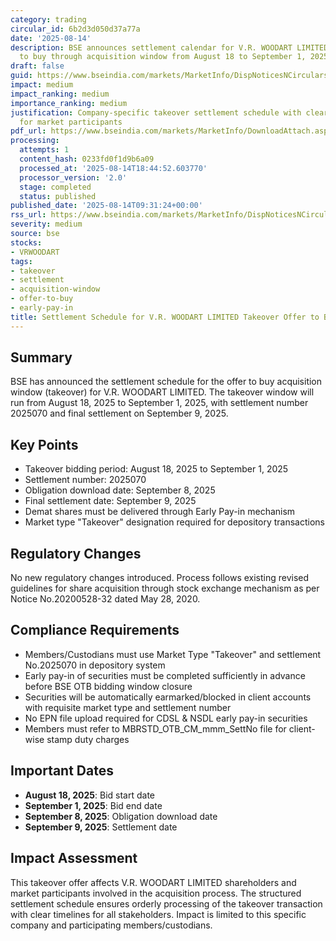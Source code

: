 ```yaml
---
category: trading
circular_id: 6b2d3d050d37a77a
date: '2025-08-14'
description: BSE announces settlement calendar for V.R. WOODART LIMITED takeover offer
  to buy through acquisition window from August 18 to September 1, 2025.
draft: false
guid: https://www.bseindia.com/markets/MarketInfo/DispNoticesNCirculars.aspx?Noticeid={A994652B-2C1C-4557-88F9-F5578686132D}&noticeno=20250814-11&dt=08/14/2025&icount=11&totcount=67&flag=0
impact: medium
impact_ranking: medium
importance_ranking: medium
justification: Company-specific takeover settlement schedule with clear timelines
  for market participants
pdf_url: https://www.bseindia.com/markets/MarketInfo/DownloadAttach.aspx?id=20250814-11&attachedId=
processing:
  attempts: 1
  content_hash: 0233fd0f1d9b6a09
  processed_at: '2025-08-14T18:44:52.603770'
  processor_version: '2.0'
  stage: completed
  status: published
published_date: '2025-08-14T09:31:24+00:00'
rss_url: https://www.bseindia.com/markets/MarketInfo/DispNoticesNCirculars.aspx?Noticeid={A994652B-2C1C-4557-88F9-F5578686132D}&noticeno=20250814-11&dt=08/14/2025&icount=11&totcount=67&flag=0
severity: medium
source: bse
stocks:
- VRWOODART
tags:
- takeover
- settlement
- acquisition-window
- offer-to-buy
- early-pay-in
title: Settlement Schedule for V.R. WOODART LIMITED Takeover Offer to Buy
---
```


## Summary

BSE has announced the settlement schedule for the offer to buy acquisition window (takeover) for V.R. WOODART LIMITED. The takeover window will run from August 18, 2025 to September 1, 2025, with settlement number 2025070 and final settlement on September 9, 2025.

## Key Points

- Takeover bidding period: August 18, 2025 to September 1, 2025
- Settlement number: 2025070
- Obligation download date: September 8, 2025
- Final settlement date: September 9, 2025
- Demat shares must be delivered through Early Pay-in mechanism
- Market type "Takeover" designation required for depository transactions

## Regulatory Changes

No new regulatory changes introduced. Process follows existing revised guidelines for share acquisition through stock exchange mechanism as per Notice No.20200528-32 dated May 28, 2020.

## Compliance Requirements

- Members/Custodians must use Market Type "Takeover" and settlement No.2025070 in depository system
- Early pay-in of securities must be completed sufficiently in advance before BSE OTB bidding window closure
- Securities will be automatically earmarked/blocked in client accounts with requisite market type and settlement number
- No EPN file upload required for CDSL & NSDL early pay-in securities
- Members must refer to MBRSTD_OTB_CM_mmm_SettNo file for client-wise stamp duty charges

## Important Dates

- **August 18, 2025**: Bid start date
- **September 1, 2025**: Bid end date
- **September 8, 2025**: Obligation download date
- **September 9, 2025**: Settlement date

## Impact Assessment

This takeover offer affects V.R. WOODART LIMITED shareholders and market participants involved in the acquisition process. The structured settlement schedule ensures orderly processing of the takeover transaction with clear timelines for all stakeholders. Impact is limited to this specific company and participating members/custodians.
